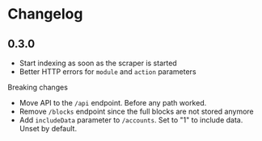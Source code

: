 # Changelog

## 0.3.0

- Start indexing as soon as the scraper is started
- Better HTTP errors for `module` and `action` parameters

Breaking changes

- Move API to the `/api` endpoint. Before any path worked.
- Remove `/blocks` endpoint since the full blocks are not stored anymore
- Add `includeData` parameter to `/accounts`. Set to "1" to include data. Unset by default.
